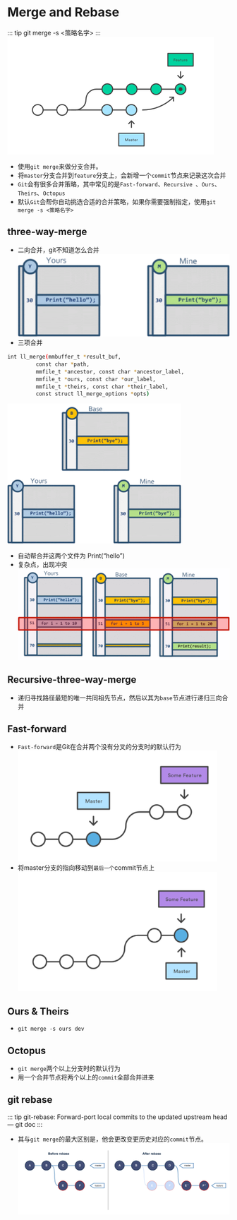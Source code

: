 # Merge and Rebase

::: tip
git merge -s <策略名字>
:::
![merge](./imgs/01.png)
- 使用` git merge `来做分支合并。
- 将`master`分支合并到`feature`分支上，会新增一个`commit`节点来记录这次合并
- `Git`会有很多合并策略，其中常见的是`Fast-forward`、`Recursive `、`Ours`、`Theirs`、`Octopus`
- 默认`Git`会帮你自动挑选合适的合并策略，如果你需要强制指定，使用`git merge -s <策略名字>`

## three-way-merge
- 二向合并，git不知道怎么合并
![merge](./imgs/04.png)
- 三项合并
```bash
int ll_merge(mmbuffer_t *result_buf,
         const char *path,
         mmfile_t *ancestor, const char *ancestor_label,
         mmfile_t *ours, const char *our_label,
         mmfile_t *theirs, const char *their_label,
         const struct ll_merge_options *opts)
```
![merge](./imgs/05.png)
- 自动帮合并这两个文件为 Print(“hello”)
- 复杂点，出现冲突
![merge](./imgs/06.png)

## Recursive-three-way-merge
- 递归寻找路径最短的唯一共同祖先节点，然后以其为`base`节点进行递归三向合并

## Fast-forward
- `Fast-forward`是Git在合并两个没有分叉的分支时的默认行为
![02](./imgs/02.png)
- 将master分支的指向移动到`最后一个`commit节点上
![03](./imgs/03.png)

## Ours & Theirs
- `git merge -s ours dev`

## Octopus
- `git merge`两个以上分支时的默认行为
- 用一个合并节点将两个以上的`commit`全部合并进来

## git rebase
::: tip
git-rebase: Forward-port local commits to the updated upstream head  
        — git doc
:::
- 其与`git merge`的最大区别是，他会更改变更历史对应的`commit`节点。
![gitrebase](./imgs/gitrebase.png)
